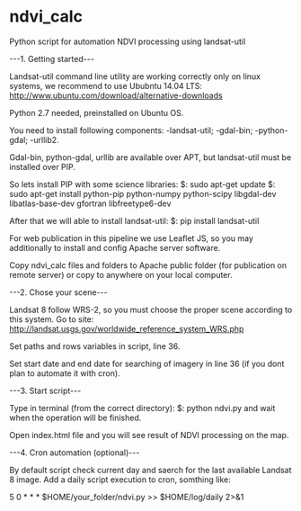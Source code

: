 # ndvi_calc
Python script for automation NDVI processing using landsat-util

---1. Getting started---

Landsat-util command line utility are working correctly only on linux systems, we recommend to use Ububntu 14.04 LTS:
http://www.ubuntu.com/download/alternative-downloads

Python 2.7 needed, preinstalled on Ubuntu OS.

You need to install following components:
-landsat-util;
-gdal-bin;
-python-gdal;
-urllib2.

Gdal-bin, python-gdal, urllib are available over APT, but landsat-util must be installed over PIP.

So lets install PIP with some science libraries:
$: sudo apt-get update
$: sudo apt-get install python-pip python-numpy python-scipy libgdal-dev libatlas-base-dev gfortran libfreetype6-dev

After that we will able to install landsat-util:
$: pip install landsat-util

For web publication in this pipeline we use Leaflet JS, so you may additionally to install and config Apache server software.

Copy ndvi_calc files and folders to Apache public folder (for publication on remote server) or copy to anywhere on your local computer.

---2. Chose your scene---

Landsat 8 follow WRS-2, so you must choose the proper scene according to this system.
Go to site: http://landsat.usgs.gov/worldwide_reference_system_WRS.php

Set paths and rows variables in script, line 36.

Set start date and end date for searching of imagery in line 36 (if you dont plan to automate it with cron).

---3. Start script---

Type in terminal (from the correct directory):
$: python ndvi.py
and wait when the operation will be finished.

Open index.html file and you will see result of NDVI processing on the map.

---4. Cron automation (optional)---

By default script check current day and saerch for the last available Landsat 8 image.
Add a daily script execution to cron, somthing like:

5 0 * * * $HOME/your_folder/ndvi.py >> $HOME/log/daily 2>&1
